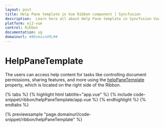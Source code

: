 ```yaml
---
layout: post
title: Help Pane template in Vue Ribbon component | Syncfusion
description:  Learn here all about Help Pane template in Syncfusion Vue Ribbon component of Syncfusion Essential JS 2 and more.
platform: ej2-vue
control: Ribbon
documentation: ug
domainurl: ##DomainURL##
---
```


# HelpPaneTemplate

The users can access help content for tasks like controlling document permissions, sharing features, and more using the [helpPaneTemplate](https://ej2.syncfusion.com/vue/documentation/api/ribbon/#helppanetemplate) property, which is located on the right side of the Ribbon.

{% tabs %}
{% highlight html tabtitle="app.vue" %}
{% include code-snippet/ribbon/helpPaneTemplate/app.vue %}
{% endhighlight %}
{% endtabs %}
        
{% previewsample "page.domainurl/code-snippet/ribbon/helpPaneTemplate" %}